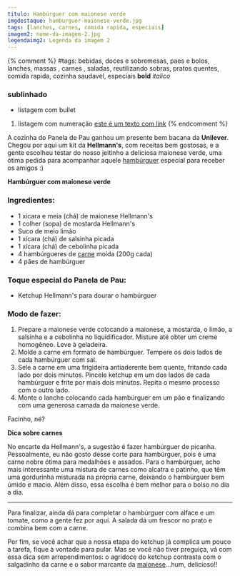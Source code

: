 ```yaml
---
titulo: Hambúrguer com maionese verde
imgdestaque: hamburguer-maionese-verde.jpg
tags: [lanches, carnes, comida rapida, especiais]
imagem2: nome-da-imagem-2.jpg
legendaimg2: Legenda da imagem 2
---
```

{% comment %}
#tags: bebidas, doces e sobremesas, paes e bolos, lanches, massas , carnes , saladas, reutilizando sobras, pratos quentes, comida rapida, cozinha saudavel, especiais
**bold**
*italico*
### sublinhado
* listagem com bullet
1. listagem com numeração
[este é um texto com link](https://www.enderecodolink.com)
{% endcomment %}

A cozinha do Panela de Pau ganhou um presente bem bacana da **Unilever**. Chegou por aqui um kit da **Hellmann's**, com receitas bem gostosas, e a gente escolheu testar do nosso jeitinho a deliciosa maionese verde, uma ótima pedida para acompanhar aquele [hambúrguer](http://paneladepau.com.br/hamburguer-caseiro/) especial para receber os amigos :)

**Hambúrguer com maionese verde**

### Ingredientes:

* 1 xícara e meia (chá) de maionese Hellmann's 
* 1 colher (sopa) de mostarda Hellmann's 
* Suco de meio limão
* 1 xícara (chá) de salsinha picada
* 1 xícara (chá) de cebolinha picada
* 4 hambúrgueres de [carne](http://paneladepau.com.br/tags/carnes/) moída (200g cada)
* 4 pães de hambúrguer

### Toque especial do Panela de Pau:
* Ketchup Hellmann's para dourar o hambúrguer

### Modo de fazer: 

1. Prepare a maionese verde colocando a maionese, a mostarda, o limão, a salsinha e a cebolinha no liquidificador. Misture até obter um creme homogêneo. Leve à geladeira. 
2. Molde a carne em formato de hambúrguer. Tempere os dois lados de cada hambúrguer com sal. 
3. Sele a carne em uma frigideira antiaderente bem quente, fritando cada lado por dois minutos. Pincele ketchup em um dos lados de cada hambúrguer e frite por mais dois minutos. Repita o mesmo processo com o outro lado. 
4. Monte o lanche colocando cada hambúrguer em um pão e finalizando com uma generosa camada da maionese verde. 

Facinho, né? 

**Dica sobre carnes**

No encarte da Hellmann's, a sugestão é fazer hambúrguer de picanha. Pessoalmente, eu não gosto desse corte para hambúrguer, pois é uma carne nobre ótima para medalhões e assados. Para o hambúrguer, acho mais interessante uma mistura de carnes como alcatra e patinho, que têm uma gordurinha misturada na própria carne, deixando o hambúrguer bem úmido e macio. Além disso, essa escolha é bem melhor para o bolso no dia a dia. 

---

Para finalizar, ainda dá para completar o hambúrguer com alface e um tomate, como a gente fez por aqui. A salada dá um frescor no prato e combina bem com a carne. 

Por fim, se você achar que a nossa etapa do ketchup já complica um pouco a tarefa, fique à vontade para pular. Mas se você não tiver preguiça, vá com essa dica sem arrependimentos: o agridoce do ketchup contrasta com o salgadinho da carne e o sabor marcante da [maionese](http://paneladepau.com.br/maionese-marianinha/)...hum, delicioso!!